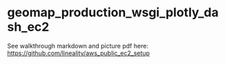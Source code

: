 # geomap_production_wsgi_plotly_dash_ec2

See walkthrough markdown and picture pdf here:
https://github.com/lineality/aws_public_ec2_setup
